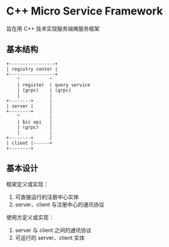 # C++ Micro Service Framework

旨在用 C++ 技术实现服务端微服务框架

## 基本结构
```
+-----------------+
| registry center |
+-----------------+
    ^           ^
    | register  | query service
    | (grpc)    | (grpc)
    |           |
+--------+      |
| server |      |
+--------+      |
    ^           |
    | biz api   |
    | (grpc)    |
    |           |
+--------+      |
| client |------+
+--------+
```

## 基本设计

框架定义或实现：
1. 可直接运行的注册中心实体
2. server、client 与注册中心的通讯协议

使用方定义或实现：
1. server 与 client 之间的通讯协议
2. 可运行的 server、client 实体
